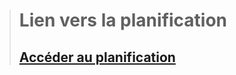 ># **Lien vers la planification**  
>## [Accéder au planification](https://github.com/users/abderrahmaneRabeh/projects/11)
